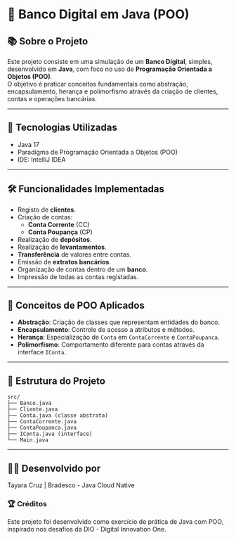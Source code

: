 # 📄 Banco Digital em Java (POO)

## 📚 Sobre o Projeto

Este projeto consiste em uma simulação de um **Banco Digital**, simples, desenvolvido em **Java**, com foco no uso de **Programação Orientada a Objetos (POO)**.  
O objetivo é praticar conceitos fundamentais como abstração, encapsulamento, herança e polimorfismo através da criação de clientes, contas e operações bancárias.

---

## 🚀 Tecnologias Utilizadas

- Java 17
- Paradigma de Programação Orientada a Objetos (POO)
- IDE: IntelliJ IDEA 

---

## 🛠️ Funcionalidades Implementadas

- Registo de **clientes**.
- Criação de contas:
    - **Conta Corrente** (CC)
    - **Conta Poupança** (CP)
- Realização de **depósitos**.
- Realização de **levantamentos**.
- **Transferência** de valores entre contas.
- Emissão de **extratos bancários**.
- Organização de contas dentro de um **banco**.
- Impressão de todas as contas registadas.

---

## 🧩 Conceitos de POO Aplicados

- **Abstração**: Criação de classes que representam entidades do banco.
- **Encapsulamento**: Controle de acesso a atributos e métodos.
- **Herança**: Especialização de `Conta` em `ContaCorrente` e `ContaPoupanca`.
- **Polimorfismo**: Comportamento diferente para contas através da interface `IConta`.

---

## 📝 Estrutura do Projeto

```plaintext
src/
├── Banco.java
├── Cliente.java
├── Conta.java (classe abstrata)
├── ContaCorrente.java
├── ContaPoupanca.java
├── IConta.java (interface)
└── Main.java
````

---

## 👩‍💻 Desenvolvido por

Tayara Cruz | Bradesco - Java Cloud Native

### 🏆 Créditos
Este projeto foi desenvolvido como exercício de prática de Java com POO, inspirado nos desafios da DIO - Digital Innovation One.





